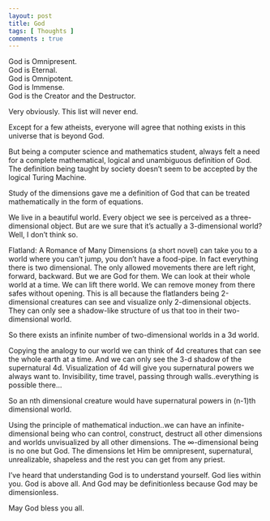 ```yaml
---
layout: post
title: God 
tags: [ Thoughts ]
comments : true
---
```


God is Omnipresent.<br/>
God is Eternal.<br/>
God is Omnipotent.<br/>
God is Immense.<br/>
God is the Creator and the Destructor.

Very obviously. This list will never end.

Except for a few atheists, everyone will agree that nothing exists in this universe that is beyond God.

But being a computer science and mathematics student, always felt a need for a complete mathematical, logical and unambiguous definition of God. The definition being taught by society doesn’t seem to be accepted by the logical Turing Machine.

Study of the dimensions gave me a definition of God that can be treated mathematically in the form of equations.

We live in a beautiful world. Every object we see is perceived as a three-dimensional object. But are we sure that it’s actually a 3-dimensional world? Well, I don’t think so.

Flatland: A Romance of Many Dimensions (a short novel) can take you to a world where you can’t jump, you don’t have a food-pipe. In fact everything there is two dimensional. The only allowed movements there are left right, forward, backward. But we are God for them. We can look at their whole world at a time. We can lift there world. We can remove money from there safes without opening. This is all because the flatlanders being 2-dimensional creatures can see and visualize only 2-dimensional objects. They can only see a shadow-like structure of us that too in their two-dimensional world.

So there exists an infinite number of two-dimensional worlds in a 3d world.

Copying the analogy to our world we can think of 4d creatures that can see the whole earth at a time. And we can only see the 3-d shadow of the supernatural 4d. Visualization of 4d will give you supernatural powers we always want to. Invisibility, time travel, passing through walls..everything is possible there...

So an nth dimensional creature would have supernatural powers in (n-1)th dimensional world.

Using the principle of mathematical induction..we can have an infinite-dimensional being who can control, construct, destruct all other dimensions and worlds unvisualized by all other dimensions. The ∞-dimensional being is no one but God. The dimensions let Him be omnipresent, supernatural, unrealizable, shapeless and the rest you can get from any priest.

I’ve heard that understanding God is to understand yourself. God lies within you. God is above all. And God may be definitionless because God may be dimensionless.

May God bless you all.
